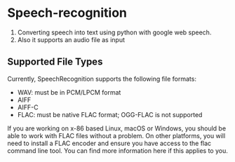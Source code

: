 # Speech-recognition
1. Converting speech into text using python with google web speech.
2. Also it supports an audio file as input 

## Supported File Types
Currently, SpeechRecognition supports the following file formats:

* WAV: must be in PCM/LPCM format
* AIFF
* AIFF-C
* FLAC: must be native FLAC format; OGG-FLAC is not supported

If you are working on x-86 based Linux, macOS or Windows, you should be able to work with FLAC files without a problem. On other platforms, you will need to install a FLAC encoder and ensure you have access to the flac command line tool. You can find more information here if this applies to you.
